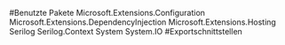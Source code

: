 #Benutzte Pakete
Microsoft.Extensions.Configuration
Microsoft.Extensions.DependencyInjection
Microsoft.Extensions.Hosting
Serilog
Serilog.Context
System
System.IO
#Exportschnittstellen

